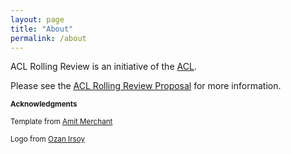 ```yaml
---
layout: page
title: "About"
permalink: /about
---
```


ACL Rolling Review is an initiative of the [ACL](https://aclweb.org).

Please see the [ACL Rolling Review Proposal](https://www.aclweb.org/adminwiki/index.php?title=ACL_Rolling_Review_Proposal) for more information.





<sub><b>Acknowledgments</b></sub>

<sub>Template from [Amit Merchant](https://github.com/amitmerchant1990/reverie)</sub>

<sub>Logo from [Ozan Irsoy](https://github.com/oir)</sub>

